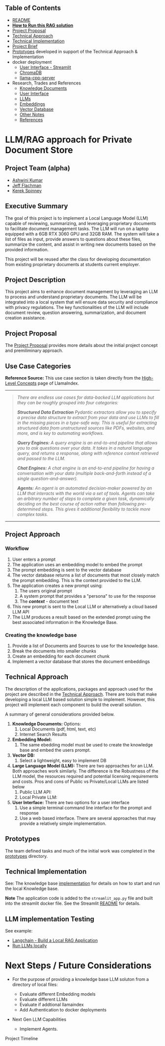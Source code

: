 ## Table of Contents

 - [README](README.md)
 - **[How to Run this RAG solution](run/README.md)**
 - [Project Proposal](docs/project_proposal.md)
 - [Technical Approach](docs/technical_approach.md)
 - [Technical Implementation](technical_implementation.md)
 - [Project Brief](Presentation_Final_Project_Group_4.pdf)
 - [Prototypes](prototype/README.md) developed in support of the Technical Approach & Implementation
 - docker deployment
   - [User Interface - Streamlit](docker/UI/README.md)
   - [ChromaDB](docker/chromaDB/README.md)
   - [llama-cpp-server](docker/llama-cpp/README.md)
 - Research, Trades and References
   - [Knowledge Documents](docs/knowledge_documents.md)
   - [User Interface](docs/user_interface.md)
   - [LLMs](docs/LLMs.md)
   - [Embeddings](docs/embedding.md)
   - [Vector Database](docs/vectorDB.md)
   - [Other Notes](docs/misc_notes.md)
   - [References](docs/references.md)

# LLM/RAG approach for Private Document Store

## Project Team (alpha)
- [Ashwini Kumar](github.com/sharwnakumar)
- [Jeff Flachman](github.com/jflachman)
- [Kerek Spinney](github.com/kerekspinney)

## Executive Summary

The goal of this project is to implement a Local Language Model (LLM) capable of reviewing, summarizing, and leveraging proprietary documents to facilitate document management tasks. The LLM will run on a laptop equipped with a 6GB RTX 3060 GPU and 32GB RAM. The system will take a list of files as input, provide answers to questions about these files, summarize the content, and assist in writing new documents based on the provided information.

This project will be reused after the class for developing documentation from existing proprietary documents at students current employer.

## Project Description

This project aims to enhance document management by leveraging an LLM to process and understand proprietary documents. The LLM will be integrated into a local system that will ensure data security and compliance with privacy regulations. The key functionalities of the LLM will include document review, question answering, summarization, and document creation assistance.

## Project Proposal

The [Project Proposal](project_proposal.md) provides more details about the initial project concept and premiliminary approach.

## Use Case Categories

**Reference Source:** This use case section is taken directly from the [High-Level Concepts](https://docs.llamaindex.ai/en/stable/getting_started/concepts/) page of LlamaIndex.

---
> *There are endless use cases for data-backed LLM applications but they can be roughly grouped into four categories:*
>
>***Structured Data Extraction** Pydantic extractors allow you to specify a precise data structure to extract from your data and use LLMs to fill in the missing pieces in a type-safe way. This is useful for extracting structured data from unstructured sources like PDFs, websites, and more, and is key to automating workflows.*
>
>***Query Engines:** A query engine is an end-to-end pipeline that allows you to ask questions over your data. It takes in a natural language query, and returns a response, along with reference context retrieved and passed to the LLM.*
>
>***Chat Engines:** A chat engine is an end-to-end pipeline for having a conversation with your data (multiple back-and-forth instead of a single question-and-answer).*
>
>***Agents:** An agent is an automated decision-maker powered by an LLM that interacts with the world via a set of tools. Agents can take an arbitrary number of steps to complete a given task, dynamically deciding on the best course of action rather than following pre-determined steps. This gives it additional flexibility to tackle more complex tasks.*

---

## Project Approach

### Workflow

1. User enters a prompt
2. The application uses an embedding model to embed the prompt 
3. The prompt embedding is sent to the vector database
4. The vector database returns a list of documents that most closely match the prompt embedding.  This is the context provided to the LLM.
5. The application creates a new prompt using:
   1. The users original prompt
   2. A system prompt that provides a "persona" to use for the response
   3. The ***context*** - document text
6. This new prompt is sent to the Local LLM or alternatively a cloud based LLM API
7. The LLM produces a result based on the extended prompt using the best associated information in the Knowledge Base.

### Creating the knowledge base

1. Provide a list of Documents and Sources to use for the knowledge base.
2. Break the documents into smaller chunks
3. Create an embedding for each document chunk
4. Implement a vector database that stores the document embeddings


## Technical Approach

The description of the applications, packages and approach used for the project are described in the [Technical Approach](technical_approach.md).  There are tools that make developing a local LLM based solution simple to implement.  However, this project will implement each component to build the overall solution.

A summary of general considerations provided below.

1. **Knowledge Documents:** Options:
   1. Local Documents (pdf, html, text, etc)
   2. Internet Search Results
2. **Embedding Model:**
   1. The same ebedding model must be used to create the knowledge base and embed the users prompt.
3. **Vector DB:**
   1. Select a lightweight, easy to implement DB
4. **Large Language Model (LLM):** There are two approaches for an LLM. Both approaches work similarly.  The difference is the Robustness of the LLM model, the resources required and potential licensing requirements and costs.  Pros and cons of Public vs Private/Local LLMs are listed below
   1. Public LLM API:  
   2. Local Private LLM:
5. **User Interface:** There are two options for a user interface
   1. Use a simple terminal command line interface for the prompt and response
   2. Use a web based interface.  There are several approaches that may provide a relatively simple implementation.

## Prototypes

The team defined tasks and much of the initial work was completed in the [prototypes](prototype/README.md) directory.

## Technical Implementation

See: The knowledge base [implementation](technical_implementation.md) for details on how to start and run the local Knowledge base.

**Note** The application code is added to the `streamlit_app.py` file and built into the streamlit docker file.  See the Streamlit [README](README.md) for details.

## LLM implementation Testing

See example:  

  - [Langchain - Build a Local RAG Application](https://python.langchain.com/v0.2/docs/tutorials/local_rag/)
  - [Run LLMs locally](https://python.langchain.com/v0.1/docs/guides/development/local_llms/)


# Next Steps / Future Considerations

- For the purpose of providing a knowledge base LLM soluton from a directory of local files:
  - Evaluate different Embedding models
  - Evaluate different LLMs
  - Evaluate if addtional llamaindex 
  - Add Authentication to docker deployments

- Next Gen LLM Capabilities
  - Implement Agents.


Project Timeline
